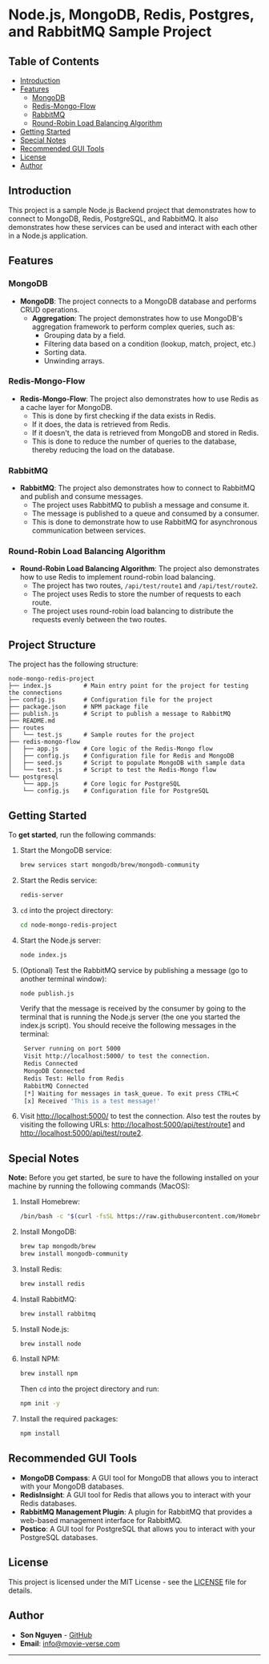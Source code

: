 # Node.js, MongoDB, Redis, Postgres, and RabbitMQ Sample Project

## Table of Contents
- [Introduction](#introduction)
- [Features](#features)
  - [MongoDB](#mongodb)
  - [Redis-Mongo-Flow](#redis-mongo-flow)
  - [RabbitMQ](#rabbitmq)
  - [Round-Robin Load Balancing Algorithm](#round-robin-load-balancing-algorithm)
- [Getting Started](#getting-started)
- [Special Notes](#special-notes)
- [Recommended GUI Tools](#recommended-gui-tools)
- [License](#license)
- [Author](#author)

## Introduction

This project is a sample Node.js Backend project that demonstrates how to connect to MongoDB, Redis, PostgreSQL, and RabbitMQ. It also demonstrates how these services can be used and interact with each other in a Node.js application.

## Features

### MongoDB
- **MongoDB**: The project connects to a MongoDB database and performs CRUD operations.
  - **Aggregation**: The project demonstrates how to use MongoDB's aggregation framework to perform complex queries, such as:
    - Grouping data by a field.
    - Filtering data based on a condition (lookup, match, project, etc.)
    - Sorting data.
    - Unwinding arrays.

### Redis-Mongo-Flow
- **Redis-Mongo-Flow**: The project also demonstrates how to use Redis as a cache layer for MongoDB.
  - This is done by first checking if the data exists in Redis. 
  - If it does, the data is retrieved from Redis. 
  - If it doesn't, the data is retrieved from MongoDB and stored in Redis.
  - This is done to reduce the number of queries to the database, thereby reducing the load on the database.

### RabbitMQ
- **RabbitMQ**: The project also demonstrates how to connect to RabbitMQ and publish and consume messages.
  - The project uses RabbitMQ to publish a message and consume it.
  - The message is published to a queue and consumed by a consumer.
  - This is done to demonstrate how to use RabbitMQ for asynchronous communication between services.

### Round-Robin Load Balancing Algorithm
- **Round-Robin Load Balancing Algorithm**: The project also demonstrates how to use Redis to implement round-robin load balancing.
  - The project has two routes, `/api/test/route1` and `/api/test/route2`.
  - The project uses Redis to store the number of requests to each route.
  - The project uses round-robin load balancing to distribute the requests evenly between the two routes.

## Project Structure

The project has the following structure:

```
node-mongo-redis-project
├── index.js         # Main entry point for the project for testing the connections
├── config.js        # Configuration file for the project
├── package.json     # NPM package file
├── publish.js       # Script to publish a message to RabbitMQ
├── README.md
├── routes
│   └── test.js      # Sample routes for the project
├── redis-mongo-flow
│   ├── app.js       # Core logic of the Redis-Mongo flow
│   ├── config.js    # Configuration file for Redis and MongoDB         
│   ├── seed.js      # Script to populate MongoDB with sample data
│   └── test.js      # Script to test the Redis-Mongo flow
└── postgresql
    └── app.js       # Core logic for PostgreSQL
    └── config.js    # Configuration file for PostgreSQL
```

## Getting Started
To **get started**, run the following commands:

1. Start the MongoDB service:
    ```bash
    brew services start mongodb/brew/mongodb-community
    ```

2. Start the Redis service:
    ```bash
    redis-server
    ```
   
3. `cd` into the project directory:
    ```bash
   cd node-mongo-redis-project
   ```
   
4. Start the Node.js server:
    ```bash
    node index.js
    ```
   
5. (Optional) Test the RabbitMQ service by publishing a message (go to another terminal window):
    ```bash
    node publish.js
    ```
   Verify that the message is received by the consumer by going to the terminal that is running the Node.js server (the one you started the index.js script).
   You should receive the following messages in the terminal:
   ```bash
    Server running on port 5000
    Visit http://localhost:5000/ to test the connection.
    Redis Connected
    MongoDB Connected
    Redis Test: Hello from Redis
    RabbitMQ Connected
    [*] Waiting for messages in task_queue. To exit press CTRL+C
    [x] Received 'This is a test message!'
    ```
   
6. Visit [http://localhost:5000/](http://localhost:5000/) to test the connection. Also test the routes by visiting the following URLs: [http://localhost:5000/api/test/route1](http://localhost:5000/api/test/route1) and [http://localhost:5000/api/test/route2](http://localhost:5000/api/test/route2).

## Special Notes

**Note:** Before you get started, be sure to have the following installed on your machine by running the following commands (MacOS):

1. Install Homebrew:
    ```bash
    /bin/bash -c "$(curl -fsSL https://raw.githubusercontent.com/Homebrew/install/HEAD/install.sh)"
    ```
   
2. Install MongoDB:
    ```bash
    brew tap mongodb/brew
    brew install mongodb-community
    ```
   
3. Install Redis:
    ```bash
    brew install redis
    ```
   
4. Install RabbitMQ:
    ```bash
    brew install rabbitmq
    ```
   
5. Install Node.js:
    ```bash
    brew install node
    ```
   
6. Install NPM:
    ```bash
    brew install npm
    ```
   Then `cd` into the project directory and run:
    ```bash
    npm init -y
    ```
   
7. Install the required packages:
    ```bash
    npm install
    ```
 
## Recommended GUI Tools

- **MongoDB Compass**: A GUI tool for MongoDB that allows you to interact with your MongoDB databases.
- **RedisInsight**: A GUI tool for Redis that allows you to interact with your Redis databases.
- **RabbitMQ Management Plugin**: A plugin for RabbitMQ that provides a web-based management interface for RabbitMQ.
- **Postico**: A GUI tool for PostgreSQL that allows you to interact with your PostgreSQL databases.

## License

This project is licensed under the MIT License - see the [LICENSE](LICENSE) file for details.

## Author

- **Son Nguyen** - [GitHub](https://github.com/hoangsonww)
- **Email**: [info@movie-verse.com](mailto:info@movie-verse.com)

---
